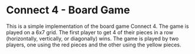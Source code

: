 # Connect 4 - Board Game

This is a simple implementation of the board game Connect 4. The game is played on a 6x7 grid. The first player to get 4 of their pieces in a row (horizontally, vertically, or diagonally) wins. The game is played by two players, one using the red pieces and the other using the yellow pieces.
